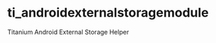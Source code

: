 ti_androidexternalstoragemodule
===============================

Titanium Android External Storage Helper
